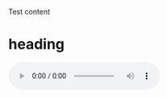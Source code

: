 Test content

# heading

<audio src="audio/fader_networks/p272_295_45_gender_concat_0_1.wav" controls></audio>
